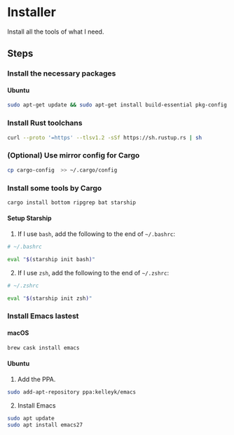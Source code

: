 # Installer

Install all the tools of what I need.

## Steps

### Install the necessary packages

#### Ubuntu

```sh
sudo apt-get update && sudo apt-get install build-essential pkg-config libssl-dev software-properties-common
```

### Install Rust toolchans

```sh
curl --proto '=https' --tlsv1.2 -sSf https://sh.rustup.rs | sh
```

### (Optional) Use mirror config for Cargo

```sh
cp cargo-config  >> ~/.cargo/config
```

### Install some tools by Cargo

```sh
cargo install bottom ripgrep bat starship
```

#### Setup Starship


1. If I use `bash`, add the following to the end of `~/.bashrc`:

```sh
# ~/.bashrc

eval "$(starship init bash)"
```

2. If I use `zsh`, add the following to the end of `~/.zshrc`:

```sh
# ~/.zshrc

eval "$(starship init zsh)"
```

### Install Emacs lastest

#### macOS

```sh
brew cask install emacs
```

#### Ubuntu

1. Add the PPA.

```sh
sudo add-apt-repository ppa:kelleyk/emacs
```

2. Install Emacs

```sh
sudo apt update
sudo apt install emacs27
```
